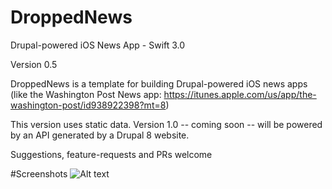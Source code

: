 # DroppedNews
Drupal-powered iOS News App - Swift 3.0

Version 0.5

DroppedNews is a template for building Drupal-powered iOS news apps (like the Washington Post News app: https://itunes.apple.com/us/app/the-washington-post/id938922398?mt=8)

This version uses static data.  Version 1.0 -- coming soon -- will be powered by an API generated by a Drupal 8 website.  

Suggestions, feature-requests and PRs welcome

#Screenshots
![Alt text](https://www.evernote.com/shard/s578/sh/072cf0f5-f4f5-4ae2-89c4-e6e43933474a/8fd3d73b9490e240/res/35ee7595-60eb-401c-bff8-27e0a47df070/skitch.png?resizeSmall&width=832 "Home screen")
